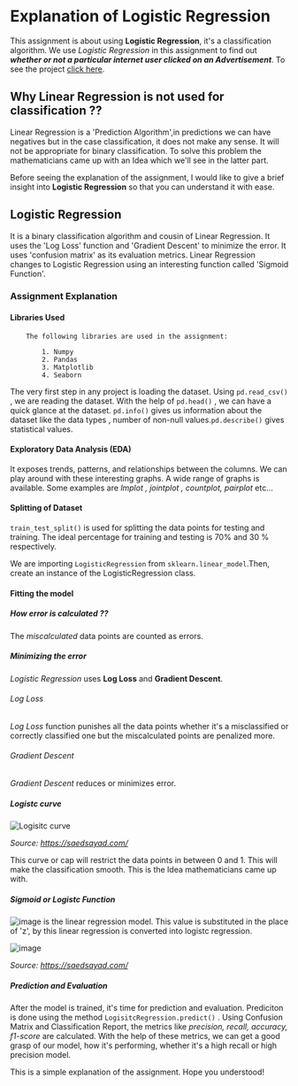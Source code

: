 # Explanation of Logistic Regression

This assignment is about using **Logistic Regression**, it's a classification algorithm. We use _Logistic Regression_ in this assignment to find out _**whether or not a particular internet user clicked on an Advertisement**_. To see the project [click here](https://github.com/young-ai-expert/Assignment_Explanation/blob/main/Logistic_Regression_Assignment.ipynb).

## Why Linear Regression is not used for classification ??

Linear Regression is a 'Prediction Algorithm',in predictions we can have negatives but in the case classification, it does not make any sense. It will not be appropriate for binary classification. To solve this problem the mathematicians came up with an Idea which we'll see in the latter part.

Before seeing the explanation of the assignment, I would like to give a brief insight into **Logistic Regression** so that you can understand it with ease.

## Logistic Regression

It is a binary classification algorithm and cousin of Linear Regression. It uses the 'Log Loss' function and 'Gradient Descent' to minimize the error. It uses 'confusion matrix' as its evaluation metrics. Linear Regression changes to Logistic Regression using an interesting function called 'Sigmoid Function'.
    
### Assignment Explanation

#### Libraries Used
    
        The following libraries are used in the assignment:
        
            1. Numpy 
            2. Pandas 
            3. Matplotlib 
            4. Seaborn 

  The very first step in any project is loading the dataset. Using `pd.read_csv()` , we are reading the dataset. With the help of `pd.head()` , we can have a quick glance at the dataset. `pd.info()` gives us information about the dataset like the data types , number of non-null values.`pd.describe()` gives statistical values.
  
####  Exploratory Data Analysis (EDA)

It exposes trends, patterns, and relationships between the columns. We can play around with these interesting graphs. A wide range of graphs is available. Some examples are _lmplot , jointplot , countplot, pairplot_ etc...

#### Splitting of Dataset

`train_test_split()` is used for splitting the data points for testing and training. The ideal percentage for training and testing is 70% and 30 % respectively. 

We are importing `LogisticRegression` from `sklearn.linear_model`.Then, create an instance of the LogisticRegression class.

#### Fitting the model

  ##### How error is calculated ??
  
  The _miscalculated_ data points are counted as errors.
  
  ##### Minimizing the error

   _Logistic Regression_ uses **Log Loss** and **Gradient Descent**.
   
   ###### Log Loss
   
   _Log Loss_ function punishes all the data points whether it's a misclassified or correctly classified one but the miscalculated points are penalized more.
   
   ###### Gradient Descent 
   
   _Gradient Descent_ reduces or minimizes error.
 
   ##### Logistc curve

   ![Logisitc curve](https://user-images.githubusercontent.com/78351203/118348479-455ed080-b568-11eb-9ab6-b40a5314a7df.png)
   
   _Source: https://saedsayad.com/_



   This curve or cap will restrict the data points in between 0 and 1. This will make the classification smooth. This is the Idea mathematicians came up with.

   ##### Sigmoid or Logistc Function

   ![image](https://user-images.githubusercontent.com/78351203/118348771-19444f00-b56a-11eb-836e-46e697fd7848.png) is the linear regression model. This value is substituted in the place of 'z', by this linear regression is converted into logistc regression.

   ![image](https://user-images.githubusercontent.com/78351203/118348651-6ffd5900-b569-11eb-9eeb-fb2c3b7c3f36.png)
   
   _Source: https://saedsayad.com/_



##### Prediction and Evaluation

After the model is trained, it's time for prediction and evaluation. Prediciton is done using the method `LogisitcRegression.predict()` . Using Confusion Matrix and Classification Report, the metrics like _precision, recall, accuracy, f1-score_ are calculated. With the help of these metrics, we can get a good grasp of our model, how it's performing, whether it's a high recall or high precision model.

This is a simple explanation of the assignment. Hope you understood!

